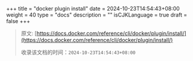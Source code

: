 +++
title = "docker plugin install"
date = 2024-10-23T14:54:43+08:00
weight = 40
type = "docs"
description = ""
isCJKLanguage = true
draft = false
+++

> 原文: [https://docs.docker.com/reference/cli/docker/plugin/install/](https://docs.docker.com/reference/cli/docker/plugin/install/)
>
> 收录该文档的时间：`2024-10-23T14:54:43+08:00`
